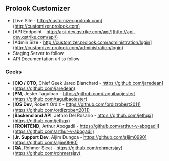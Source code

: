 ## Prolook Customizer

* [Live Site - http://customizer.prolook.com](http://customizer.prolook.com)
* [API Endpoint - http://api-dev.qstrike.com/api/](http://api-dev.qstrike.com/api/)
* [Admin Size - http://customizer.prolook.com/administration/login](http://customizer.prolook.com/administration/login)
* Staging Server to follow
* API Documentation url to follow

### Geeks

* [**CIO / CTO**, Chief Geek Jared Blanchard - https://github.com/jaredean](https://github.com/jaredean)
* [**PM**, Jester Taguibao - https://github.com/taguibaojester](https://github.com/taguibaojester)
* [**IOS Dev**, Robert Ordiz - https://github.com/ordizrobert2011](https://github.com/ordizrobert2011)  
* [**Backend and API**, Jethro Del Rosario - https://github.com/jethqx](https://github.com/jethqx)
* [**FRONTEND**, Arthur Abogadil - https://github.com/arthur-v-abogadil](https://github.com/arthur-v-abogadil)
* [**Jr. Support Dev**, Aljim Dungca - https://github.com/aljim0990](https://github.com/aljim0990)
* [**QA**, Rohmer Sicat - https://github.com/rohmersjay](https://github.com/rohmersjay)        
